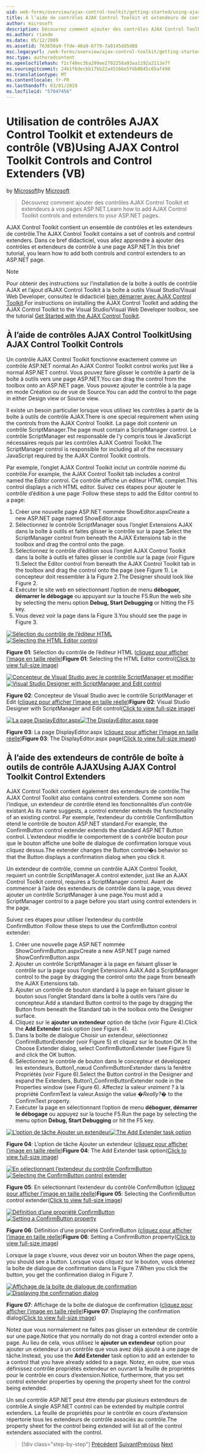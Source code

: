 ```yaml
---
uid: web-forms/overview/ajax-control-toolkit/getting-started/using-ajax-control-toolkit-controls-and-control-extenders-vb
title: À l’aide de contrôles AJAX Control Toolkit et extendeurs de contrôle (VB) | Microsoft Docs
author: microsoft
description: Découvrez comment ajouter des contrôles AJAX Control Toolkit et extendeurs à vos pages ASP.NET.
ms.author: riande
ms.date: 05/12/2009
ms.assetid: 763650a9-ffde-46a9-b779-7a9145dd5d88
msc.legacyurl: /web-forms/overview/ajax-control-toolkit/getting-started/using-ajax-control-toolkit-controls-and-control-extenders-vb
msc.type: authoredcontent
ms.openlocfilehash: f1cf40ec3ba299ee2702258a93aa1192a2112e7f
ms.sourcegitcommit: 24b1f6decbb17bb22a45166e5fdb0845c65af498
ms.translationtype: MT
ms.contentlocale: fr-FR
ms.lasthandoff: 03/01/2019
ms.locfileid: "57047456"
---
```

<a name="using-ajax-control-toolkit-controls-and-control-extenders-vb"></a><span data-ttu-id="263ec-103">Utilisation de contrôles AJAX Control Toolkit et extendeurs de contrôle (VB)</span><span class="sxs-lookup"><span data-stu-id="263ec-103">Using AJAX Control Toolkit Controls and Control Extenders (VB)</span></span>
====================
<span data-ttu-id="263ec-104">by [Microsoft](https://github.com/microsoft)</span><span class="sxs-lookup"><span data-stu-id="263ec-104">by [Microsoft](https://github.com/microsoft)</span></span>

> <span data-ttu-id="263ec-105">Découvrez comment ajouter des contrôles AJAX Control Toolkit et extendeurs à vos pages ASP.NET.</span><span class="sxs-lookup"><span data-stu-id="263ec-105">Learn how to add AJAX Control Toolkit controls and extenders to your ASP.NET pages.</span></span>


<span data-ttu-id="263ec-106">AJAX Control Toolkit contient un ensemble de contrôles et les extendeurs de contrôle.</span><span class="sxs-lookup"><span data-stu-id="263ec-106">The AJAX Control Toolkit contains a set of controls and control extenders.</span></span> <span data-ttu-id="263ec-107">Dans ce bref didacticiel, vous allez apprendre à ajouter des contrôles et extendeurs de contrôle à une page ASP.NET.</span><span class="sxs-lookup"><span data-stu-id="263ec-107">In this brief tutorial, you learn how to add both controls and control extenders to an ASP.NET page.</span></span>

> [!NOTE] 
> 
> <span data-ttu-id="263ec-108">Pour obtenir des instructions sur l’installation de la boîte à outils de contrôle AJAX et l’ajout d’AJAX Control Toolkit à la boîte à outils Visual Studio/Visual Web Developer, consultez le didacticiel [bien démarrer avec AJAX Control Toolkit](get-started-with-the-ajax-control-toolkit-vb.md).</span><span class="sxs-lookup"><span data-stu-id="263ec-108">For instructions on installing the AJAX Control Toolkit and adding the AJAX Control Toolkit to the Visual Studio/Visual Web Developer toolbox, see the tutorial [Get Started with the AJAX Control Toolkit](get-started-with-the-ajax-control-toolkit-vb.md).</span></span>


## <a name="using-ajax-control-toolkit-controls"></a><span data-ttu-id="263ec-109">À l’aide de contrôles AJAX Control Toolkit</span><span class="sxs-lookup"><span data-stu-id="263ec-109">Using AJAX Control Toolkit Controls</span></span>

<span data-ttu-id="263ec-110">Un contrôle AJAX Control Toolkit fonctionne exactement comme un contrôle ASP.NET normal.</span><span class="sxs-lookup"><span data-stu-id="263ec-110">An AJAX Control Toolkit control works just like a normal ASP.NET control.</span></span> <span data-ttu-id="263ec-111">Vous pouvez faire glisser le contrôle à partir de la boîte à outils vers une page ASP.NET.</span><span class="sxs-lookup"><span data-stu-id="263ec-111">You can drag the control from the toolbox onto an ASP.NET page.</span></span> <span data-ttu-id="263ec-112">Vous pouvez ajouter le contrôle à la page en mode Création ou de vue de Source.</span><span class="sxs-lookup"><span data-stu-id="263ec-112">You can add the control to the page in either Design view or Source view.</span></span>

<span data-ttu-id="263ec-113">Il existe un besoin particulier lorsque vous utilisez les contrôles à partir de la boîte à outils de contrôle AJAX.</span><span class="sxs-lookup"><span data-stu-id="263ec-113">There is one special requirement when using the controls from the AJAX Control Toolkit.</span></span> <span data-ttu-id="263ec-114">La page doit contenir un contrôle ScriptManager.</span><span class="sxs-lookup"><span data-stu-id="263ec-114">The page must contain a ScriptManager control.</span></span> <span data-ttu-id="263ec-115">Le contrôle ScriptManager est responsable de l’y compris tous le JavaScript nécessaires requis par les contrôles AJAX Control Toolkit.</span><span class="sxs-lookup"><span data-stu-id="263ec-115">The ScriptManager control is responsible for including all of the necessary JavaScript required by the AJAX Control Toolkit controls.</span></span>

<span data-ttu-id="263ec-116">Par exemple, l’onglet AJAX Control Toolkit inclut un contrôle nommé du contrôle.</span><span class="sxs-lookup"><span data-stu-id="263ec-116">For example, the AJAX Control Toolkit tab includes a control named the Editor control.</span></span> <span data-ttu-id="263ec-117">Ce contrôle affiche un éditeur HTML complet.</span><span class="sxs-lookup"><span data-stu-id="263ec-117">This control displays a rich HTML editor.</span></span> <span data-ttu-id="263ec-118">Suivez ces étapes pour ajouter le contrôle d’édition à une page :</span><span class="sxs-lookup"><span data-stu-id="263ec-118">Follow these steps to add the Editor control to a page:</span></span>

1. <span data-ttu-id="263ec-119">Créer une nouvelle page ASP.NET nommée ShowEditor.aspx</span><span class="sxs-lookup"><span data-stu-id="263ec-119">Create a new ASP.NET page named ShowEditor.aspx</span></span>
2. <span data-ttu-id="263ec-120">Sélectionnez le contrôle ScriptManager sous l’onglet Extensions AJAX dans la boîte à outils et faites glisser le contrôle sur la page.</span><span class="sxs-lookup"><span data-stu-id="263ec-120">Select the ScriptManager control from beneath the AJAX Extensions tab in the toolbox and drag the control onto the page.</span></span>
3. <span data-ttu-id="263ec-121">Sélectionnez le contrôle d’édition sous l’onglet AJAX Control Toolkit dans la boîte à outils et faites glisser le contrôle sur la page (voir Figure 1).</span><span class="sxs-lookup"><span data-stu-id="263ec-121">Select the Editor control from beneath the AJAX Control Toolkit tab in the toolbox and drag the control onto the page (see Figure 1).</span></span> <span data-ttu-id="263ec-122">Le concepteur doit ressembler à la Figure 2.</span><span class="sxs-lookup"><span data-stu-id="263ec-122">The Designer should look like Figure 2.</span></span>
4. <span data-ttu-id="263ec-123">Exécuter le site web en sélectionnant l’option de menu **déboguer, démarrer le débogage** ou appuyant sur la touche F5.</span><span class="sxs-lookup"><span data-stu-id="263ec-123">Run the web site by selecting the menu option **Debug, Start Debugging** or hitting the F5 key.</span></span>
5. <span data-ttu-id="263ec-124">Vous devez voir la page dans la Figure 3.</span><span class="sxs-lookup"><span data-stu-id="263ec-124">You should see the page in Figure 3.</span></span>


<span data-ttu-id="263ec-125">[![Sélection du contrôle de l’éditeur HTML](using-ajax-control-toolkit-controls-and-control-extenders-vb/_static/image1.jpg)](using-ajax-control-toolkit-controls-and-control-extenders-vb/_static/image1.png)</span><span class="sxs-lookup"><span data-stu-id="263ec-125">[![Selecting the HTML Editor control](using-ajax-control-toolkit-controls-and-control-extenders-vb/_static/image1.jpg)](using-ajax-control-toolkit-controls-and-control-extenders-vb/_static/image1.png)</span></span>

<span data-ttu-id="263ec-126">**Figure 01**: Sélection du contrôle de l’éditeur HTML ([cliquez pour afficher l’image en taille réelle](using-ajax-control-toolkit-controls-and-control-extenders-vb/_static/image2.png))</span><span class="sxs-lookup"><span data-stu-id="263ec-126">**Figure 01**: Selecting the HTML Editor control([Click to view full-size image](using-ajax-control-toolkit-controls-and-control-extenders-vb/_static/image2.png))</span></span>


<span data-ttu-id="263ec-127">[![Concepteur de Visual Studio avec le contrôle ScriptManager et modifier](using-ajax-control-toolkit-controls-and-control-extenders-vb/_static/image2.jpg)](using-ajax-control-toolkit-controls-and-control-extenders-vb/_static/image3.png)</span><span class="sxs-lookup"><span data-stu-id="263ec-127">[![Visual Studio Designer with ScriptManager and Edit control](using-ajax-control-toolkit-controls-and-control-extenders-vb/_static/image2.jpg)](using-ajax-control-toolkit-controls-and-control-extenders-vb/_static/image3.png)</span></span>

<span data-ttu-id="263ec-128">**Figure 02**: Concepteur de Visual Studio avec le contrôle ScriptManager et Edit ([cliquez pour afficher l’image en taille réelle](using-ajax-control-toolkit-controls-and-control-extenders-vb/_static/image4.png))</span><span class="sxs-lookup"><span data-stu-id="263ec-128">**Figure 02**: Visual Studio Designer with ScriptManager and Edit control([Click to view full-size image](using-ajax-control-toolkit-controls-and-control-extenders-vb/_static/image4.png))</span></span>


<span data-ttu-id="263ec-129">[![La page DisplayEditor.aspx](using-ajax-control-toolkit-controls-and-control-extenders-vb/_static/image3.jpg)](using-ajax-control-toolkit-controls-and-control-extenders-vb/_static/image5.png)</span><span class="sxs-lookup"><span data-stu-id="263ec-129">[![The DisplayEditor.aspx page](using-ajax-control-toolkit-controls-and-control-extenders-vb/_static/image3.jpg)](using-ajax-control-toolkit-controls-and-control-extenders-vb/_static/image5.png)</span></span>

<span data-ttu-id="263ec-130">**Figure 03**: La page DisplayEditor.aspx ([cliquez pour afficher l’image en taille réelle](using-ajax-control-toolkit-controls-and-control-extenders-vb/_static/image6.png))</span><span class="sxs-lookup"><span data-stu-id="263ec-130">**Figure 03**: The DisplayEditor.aspx page([Click to view full-size image](using-ajax-control-toolkit-controls-and-control-extenders-vb/_static/image6.png))</span></span>


## <a name="using-ajax-control-toolkit-control-extenders"></a><span data-ttu-id="263ec-131">À l’aide des extendeurs de contrôle de boîte à outils de contrôle AJAX</span><span class="sxs-lookup"><span data-stu-id="263ec-131">Using AJAX Control Toolkit Control Extenders</span></span>

<span data-ttu-id="263ec-132">AJAX Control Toolkit contient également des extendeurs de contrôle.</span><span class="sxs-lookup"><span data-stu-id="263ec-132">The AJAX Control Toolkit also contains control extenders.</span></span> <span data-ttu-id="263ec-133">Comme son nom l’indique, un extendeur de contrôle étend les fonctionnalités d’un contrôle existant.</span><span class="sxs-lookup"><span data-stu-id="263ec-133">As its name suggests, a control extender extends the functionality of an existing control.</span></span> <span data-ttu-id="263ec-134">Par exemple, l’extendeur du contrôle ConfirmButton étend le contrôle de bouton ASP.NET standard.</span><span class="sxs-lookup"><span data-stu-id="263ec-134">For example, the ConfirmButton control extender extends the standard ASP.NET Button control.</span></span> <span data-ttu-id="263ec-135">L’extendeur modifie le comportement de s contrôle bouton pour que le bouton affiche une boîte de dialogue de confirmation lorsque vous cliquez dessus.</span><span class="sxs-lookup"><span data-stu-id="263ec-135">The extender changes the Button control�s behavior so that the Button displays a confirmation dialog when you click it.</span></span>

<span data-ttu-id="263ec-136">Un extendeur de contrôle, comme un contrôle AJAX Control Toolkit, requiert un contrôle ScriptManager.</span><span class="sxs-lookup"><span data-stu-id="263ec-136">A control extender, just like an AJAX Control Toolkit control, requires a ScriptManager control.</span></span> <span data-ttu-id="263ec-137">Avant de commencer à l’aide des extendeurs de contrôle dans la page, vous devez ajouter un contrôle ScriptManager à une page.</span><span class="sxs-lookup"><span data-stu-id="263ec-137">You must add a ScriptManager control to a page before you start using control extenders in the page.</span></span>

<span data-ttu-id="263ec-138">Suivez ces étapes pour utiliser l’extendeur du contrôle ConfirmButton :</span><span class="sxs-lookup"><span data-stu-id="263ec-138">Follow these steps to use the ConfirmButton control extender:</span></span>

1. <span data-ttu-id="263ec-139">Créer une nouvelle page ASP.NET nommée ShowConfirmButton.aspx</span><span class="sxs-lookup"><span data-stu-id="263ec-139">Create a new ASP.NET page named ShowConfirmButton.aspx</span></span>
2. <span data-ttu-id="263ec-140">Ajouter un contrôle ScriptManager à la page en faisant glisser le contrôle sur la page sous l’onglet Extensions AJAX.</span><span class="sxs-lookup"><span data-stu-id="263ec-140">Add a ScriptManager control to the page by dragging the control onto the page from beneath the AJAX Extensions tab.</span></span>
3. <span data-ttu-id="263ec-141">Ajouter un contrôle de bouton standard à la page en faisant glisser le bouton sous l’onglet Standard dans la boîte à outils vers l’aire du concepteur.</span><span class="sxs-lookup"><span data-stu-id="263ec-141">Add a standard Button control to the page by dragging the Button from beneath the Standard tab in the toolbox onto the Designer surface.</span></span>
4. <span data-ttu-id="263ec-142">Cliquez sur le **ajouter un extendeur** option de tâche (voir Figure 4).</span><span class="sxs-lookup"><span data-stu-id="263ec-142">Click the **Add Extender** task option (see Figure 4).</span></span>
5. <span data-ttu-id="263ec-143">Dans la boîte de dialogue Choisir un extendeur, sélectionnez ConfirmButtonExtender (voir Figure 5) et cliquez sur le bouton OK.</span><span class="sxs-lookup"><span data-stu-id="263ec-143">In the Choose Extender dialog, select ConfirmButtonExtender (see Figure 5) and click the OK button.</span></span>
6. <span data-ttu-id="263ec-144">Sélectionnez le contrôle de bouton dans le concepteur et développez les extendeurs, Button1\_nœud ConfirmButtonExtender dans la fenêtre Propriétés (voir Figure 6).</span><span class="sxs-lookup"><span data-stu-id="263ec-144">Select the Button control in the Designer and expand the Extenders, Button1\_ConfirmButtonExtender node in the Properties window (see Figure 6).</span></span> <span data-ttu-id="263ec-145">Affectez la valeur *vraiment ?* à la propriété ConfirmText la valeur.</span><span class="sxs-lookup"><span data-stu-id="263ec-145">Assign the value *�Really?�* to the ConfirmText property.</span></span>
7. <span data-ttu-id="263ec-146">Exécuter la page en sélectionnant l’option de menu **déboguer, démarrer le débogage** ou appuyez sur la touche F5.</span><span class="sxs-lookup"><span data-stu-id="263ec-146">Run the page by selecting the menu option **Debug, Start Debugging** or hit the F5 key.</span></span>


<span data-ttu-id="263ec-147">[![L’option de tâche Ajouter un extendeur](using-ajax-control-toolkit-controls-and-control-extenders-vb/_static/image4.jpg)](using-ajax-control-toolkit-controls-and-control-extenders-vb/_static/image7.png)</span><span class="sxs-lookup"><span data-stu-id="263ec-147">[![The Add Extender task option](using-ajax-control-toolkit-controls-and-control-extenders-vb/_static/image4.jpg)](using-ajax-control-toolkit-controls-and-control-extenders-vb/_static/image7.png)</span></span>

<span data-ttu-id="263ec-148">**Figure 04**: L’option de tâche Ajouter un extendeur ([cliquez pour afficher l’image en taille réelle](using-ajax-control-toolkit-controls-and-control-extenders-vb/_static/image8.png))</span><span class="sxs-lookup"><span data-stu-id="263ec-148">**Figure 04**: The Add Extender task option([Click to view full-size image](using-ajax-control-toolkit-controls-and-control-extenders-vb/_static/image8.png))</span></span>


<span data-ttu-id="263ec-149">[![En sélectionnant l’extendeur du contrôle ConfirmButton](using-ajax-control-toolkit-controls-and-control-extenders-vb/_static/image5.jpg)](using-ajax-control-toolkit-controls-and-control-extenders-vb/_static/image9.png)</span><span class="sxs-lookup"><span data-stu-id="263ec-149">[![Selecting the ConfirmButton control extender](using-ajax-control-toolkit-controls-and-control-extenders-vb/_static/image5.jpg)](using-ajax-control-toolkit-controls-and-control-extenders-vb/_static/image9.png)</span></span>

<span data-ttu-id="263ec-150">**Figure 05**: En sélectionnant l’extendeur du contrôle ConfirmButton ([cliquez pour afficher l’image en taille réelle](using-ajax-control-toolkit-controls-and-control-extenders-vb/_static/image10.png))</span><span class="sxs-lookup"><span data-stu-id="263ec-150">**Figure 05**: Selecting the ConfirmButton control extender([Click to view full-size image](using-ajax-control-toolkit-controls-and-control-extenders-vb/_static/image10.png))</span></span>


<span data-ttu-id="263ec-151">[![Définition d’une propriété ConfirmButton](using-ajax-control-toolkit-controls-and-control-extenders-vb/_static/image6.jpg)](using-ajax-control-toolkit-controls-and-control-extenders-vb/_static/image11.png)</span><span class="sxs-lookup"><span data-stu-id="263ec-151">[![Setting a ConfirmButton property](using-ajax-control-toolkit-controls-and-control-extenders-vb/_static/image6.jpg)](using-ajax-control-toolkit-controls-and-control-extenders-vb/_static/image11.png)</span></span>

<span data-ttu-id="263ec-152">**Figure 06**: Définition d’une propriété ConfirmButton ([cliquez pour afficher l’image en taille réelle](using-ajax-control-toolkit-controls-and-control-extenders-vb/_static/image12.png))</span><span class="sxs-lookup"><span data-stu-id="263ec-152">**Figure 06**: Setting a ConfirmButton property([Click to view full-size image](using-ajax-control-toolkit-controls-and-control-extenders-vb/_static/image12.png))</span></span>


<span data-ttu-id="263ec-153">Lorsque la page s’ouvre, vous devez voir un bouton.</span><span class="sxs-lookup"><span data-stu-id="263ec-153">When the page opens, you should see a button.</span></span> <span data-ttu-id="263ec-154">Lorsque vous cliquez sur le bouton, vous obtenez la boîte de dialogue de confirmation dans la Figure 7.</span><span class="sxs-lookup"><span data-stu-id="263ec-154">When you click the button, you get the confirmation dialog in Figure 7.</span></span>


<span data-ttu-id="263ec-155">[![Affichage de la boîte de dialogue de confirmation](using-ajax-control-toolkit-controls-and-control-extenders-vb/_static/image7.jpg)](using-ajax-control-toolkit-controls-and-control-extenders-vb/_static/image13.png)</span><span class="sxs-lookup"><span data-stu-id="263ec-155">[![Displaying the confirmation dialog](using-ajax-control-toolkit-controls-and-control-extenders-vb/_static/image7.jpg)](using-ajax-control-toolkit-controls-and-control-extenders-vb/_static/image13.png)</span></span>

<span data-ttu-id="263ec-156">**Figure 07**: Affichage de la boîte de dialogue de confirmation ([cliquez pour afficher l’image en taille réelle](using-ajax-control-toolkit-controls-and-control-extenders-vb/_static/image14.png))</span><span class="sxs-lookup"><span data-stu-id="263ec-156">**Figure 07**: Displaying the confirmation dialog([Click to view full-size image](using-ajax-control-toolkit-controls-and-control-extenders-vb/_static/image14.png))</span></span>


<span data-ttu-id="263ec-157">Notez que vous normalement ne faites pas glisser un extendeur de contrôle sur une page.</span><span class="sxs-lookup"><span data-stu-id="263ec-157">Notice that you normally do not drag a control extender onto a page.</span></span> <span data-ttu-id="263ec-158">Au lieu de cela, vous utilisez le **ajouter un extendeur** option pour ajouter un extendeur à un contrôle que vous avez déjà ajouté à une page de tâche.</span><span class="sxs-lookup"><span data-stu-id="263ec-158">Instead, you use the **Add Extender** task option to add an extender to a control that you have already added to a page.</span></span> <span data-ttu-id="263ec-159">Notez, en outre, que vous définissez contrôle propriétés extendeur en ouvrant la feuille de propriétés pour le contrôle en cours d’extension.</span><span class="sxs-lookup"><span data-stu-id="263ec-159">Notice, furthermore, that you set control extender properties by opening the property sheet for the control being extended.</span></span>

<span data-ttu-id="263ec-160">Un seul contrôle ASP.NET peut être étendu par plusieurs extendeurs de contrôle.</span><span class="sxs-lookup"><span data-stu-id="263ec-160">A single ASP.NET control can be extended by multiple control extenders.</span></span> <span data-ttu-id="263ec-161">La feuille de propriétés pour le contrôle en cours d’extension répertorie tous les extendeurs de contrôle associés au contrôle.</span><span class="sxs-lookup"><span data-stu-id="263ec-161">The property sheet for the control being extended will list all of the control extenders associated with the control.</span></span>

> [!div class="step-by-step"]
> <span data-ttu-id="263ec-162">[Précédent](get-started-with-the-ajax-control-toolkit-vb.md)
> [Suivant](creating-a-custom-ajax-control-toolkit-control-extender-vb.md)</span><span class="sxs-lookup"><span data-stu-id="263ec-162">[Previous](get-started-with-the-ajax-control-toolkit-vb.md)
[Next](creating-a-custom-ajax-control-toolkit-control-extender-vb.md)</span></span>
